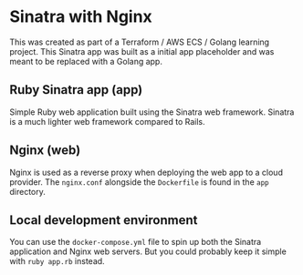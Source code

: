 # Sinatra with Nginx
This was created as part of a Terraform / AWS ECS / Golang learning project. This Sinatra app was built as a initial app placeholder and was meant to be replaced with a Golang app.
## Ruby Sinatra app (app)

Simple Ruby web application built using the Sinatra web framework. Sinatra is a much lighter web framework compared to Rails.

## Nginx (web)

Nginx is used as a reverse proxy when deploying the web app to a cloud provider. The `nginx.conf` alongside the `Dockerfile` is found in the `app` directory.

## Local development environment

You can use the `docker-compose.yml` file to spin up both the Sinatra application and Nginx web servers. But you could probably keep it simple with `ruby app.rb` instead.
